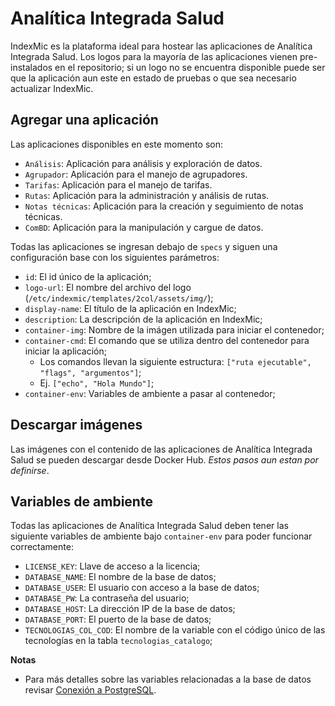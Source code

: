 # Analítica Integrada Salud

IndexMic es la plataforma ideal para hostear las aplicaciones de Analítica
Integrada Salud. Los logos para la mayoría de las aplicaciones vienen
pre-instalados en el repositorio; si un logo no se encuentra disponible
puede ser que la aplicación aun este en estado de pruebas o que sea
necesario actualizar IndexMic.

## Agregar una aplicación

Las aplicaciones disponibles en este momento son:

- `Análisis`: Aplicación para análisis y exploración de datos.
- `Agrupador`: Aplicación para el manejo de agrupadores.
- `Tarifas`: Aplicación para el manejo de tarifas.
- `Rutas`: Aplicación para la administración y análisis de rutas.
- `Notas técnicas`: Aplicación para la creación y seguimiento de notas técnicas.
- `ComBD`: Aplicación para la manipulación y cargue de datos.

Todas las aplicaciones se ingresan debajo de `specs` y siguen una configuración
base con los siguientes parámetros:

- `id`: El id único de la aplicación;
- `logo-url`: El nombre del archivo del logo (`/etc/indexmic/templates/2col/assets/img/`);
- `display-name`: El título de la aplicación en IndexMic;
- `description`: La descripción de la aplicación en IndexMic;
- `container-img`: Nombre de la imágen utilizada para iniciar el contenedor;
- `container-cmd`: El comando que se utiliza dentro del contenedor para iniciar la aplicación;
    - Los comandos llevan la siguiente estructura: `["ruta ejecutable", "flags", "argumentos"]`;
    - Ej. `["echo", "Hola Mundo"]`;
- `container-env`: Variables de ambiente a pasar al contenedor;

## Descargar imágenes

Las imágenes con el contenido de las aplicaciones de Analítica Integrada Salud se pueden
descargar desde Docker Hub. _Estos pasos aun estan por definirse_.

## Variables de ambiente

Todas las aplicaciones de Analítica Integrada Salud deben tener las siguiente variables
de ambiente bajo `container-env` para poder funcionar correctamente:

- `LICENSE_KEY`: Llave de acceso a la licencia;
- `DATABASE_NAME`: El nombre de la base de datos;
- `DATABASE_USER`: El usuario con acceso a la base de datos;
- `DATABASE_PW`: La contraseña del usuario;
- `DATABASE_HOST`: La dirección IP de la base de datos;
- `DATABASE_PORT`: El puerto de la base de datos;
- `TECNOLOGIAS_COL_COD`: El nombre de la variable con el código único de las tecnologías en la tabla `tecnologias_catalogo`;

**Notas**

- Para más detalles sobre las variables relacionadas a la base de datos revisar [Conexión a PostgreSQL](../conexion).
